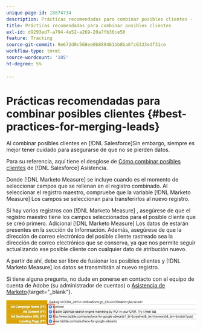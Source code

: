 ```yaml
---
unique-page-id: 18874734
description: Prácticas recomendadas para combinar posibles clientes - [!DNL Marketo Measure]
title: Prácticas recomendadas para combinar posibles clientes
exl-id: d9293ed7-a794-4e52-a269-20a7fb36ce50
feature: Tracking
source-git-commit: 9e672d0c568ee0b889461bb8ba6fc6333edf31ce
workflow-type: tm+mt
source-wordcount: '185'
ht-degree: 5%

---
```


# Prácticas recomendadas para combinar posibles clientes {#best-practices-for-merging-leads}

Al combinar posibles clientes en [!DNL Salesforce]Sin embargo, siempre es mejor tener cuidado para asegurarse de que no se pierden datos.

Para su referencia, aquí tiene el desglose de [Cómo combinar posibles clientes](https://help.salesforce.com/s/articleView?id=leads_merge.htm&amp;language=en_US&amp;type=5) de [!DNL Salesforce] Asistencia.

Donde [!DNL Marketo Measure] se incluye cuando es el momento de seleccionar campos que se rellenan en el registro combinado. Al seleccionar el registro maestro, compruebe que la variable [!DNL Marketo Measure] Los campos se seleccionan para transferirlos al nuevo registro.

Si hay varios registros con [!DNL Marketo Measure] , asegúrese de que el registro maestro tiene los campos seleccionados para el posible cliente que se creó primero. Adicional [!DNL Marketo Measure] Los datos de estarán presentes en la sección de Información. Además, asegúrese de que la dirección de correo electrónico del posible cliente rastreado sea la dirección de correo electrónico que se conserva, ya que nos permite seguir actualizando ese posible cliente con cualquier dato de atribución nuevo.

A partir de ahí, debe ser libre de fusionar los posibles clientes y [!DNL Marketo Measure] los datos se transmitirán al nuevo registro.

Si tiene alguna pregunta, no dude en ponerse en contacto con el equipo de cuenta de Adobe (su administrador de cuentas) o [Asistencia de Marketo](https://nation.marketo.com/t5/support/ct-p/Support){target="_blank"}.

![](assets/1.jpg)
